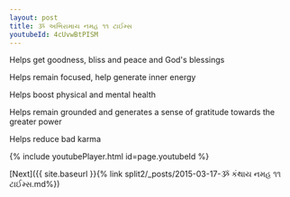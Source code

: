 ```yaml
---
layout: post
title: ૐ અભિરામાય નમહ ૧૧ ટાઈમ્સ
youtubeId: 4cUvwBtPISM
---
```

 
 
Helps get goodness, bliss and peace and God's blessings
 
Helps remain focused, help generate inner energy 
 
Helps boost physical and mental health 
 
Helps remain grounded and generates a sense of gratitude towards the greater power 
 
Helps reduce bad karma
 
 
 
 


{% include youtubePlayer.html id=page.youtubeId %}
 
[Next]({{ site.baseurl }}{% link  split2/_posts/2015-03-17-ૐ કંથાય નમહ ૧૧ ટાઈમ્સ.md%})
 
